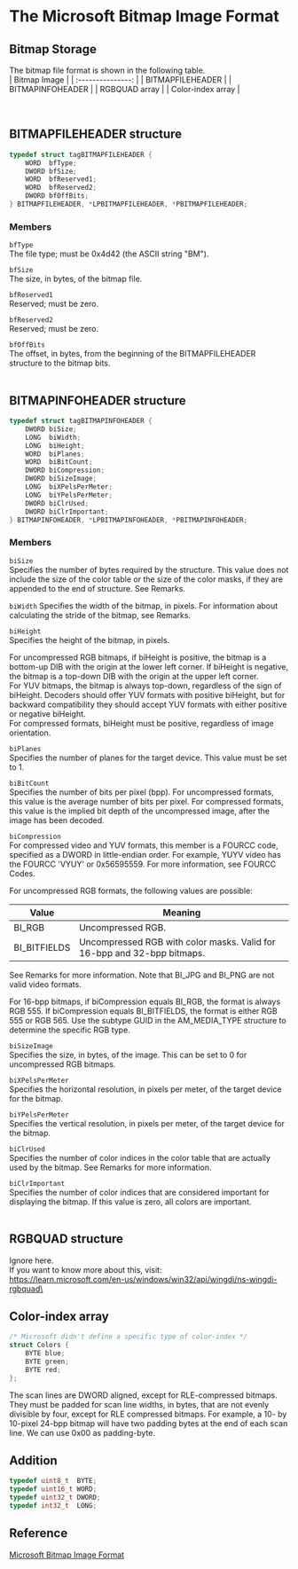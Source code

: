 # The Microsoft Bitmap Image Format

## Bitmap Storage
The bitmap file format is shown in the following table.  
| Bitmap Image      |
| :---------------: |
| BITMAPFILEHEADER  |
| BITMAPINFOHEADER  |
| RGBQUAD array     |
| Color-index array |

<br>

## BITMAPFILEHEADER structure
```c
typedef struct tagBITMAPFILEHEADER {
	WORD  bfType;
	DWORD bfSize;
	WORD  bfReserved1;
	WORD  bfReserved2;
	DWORD bfOffBits;
} BITMAPFILEHEADER, *LPBITMAPFILEHEADER, *PBITMAPFILEHEADER;
```
### Members

`bfType`  
The file type; must be 0x4d42 (the ASCII string "BM").  

`bfSize`  
The size, in bytes, of the bitmap file.  

`bfReserved1`  
Reserved; must be zero.  

`bfReserved2`  
Reserved; must be zero.  

`bfOffBits`  
The offset, in bytes, from the beginning of the BITMAPFILEHEADER structure to the bitmap bits.  
<br>

## BITMAPINFOHEADER structure
```c
typedef struct tagBITMAPINFOHEADER {
	DWORD biSize;
	LONG  biWidth;
	LONG  biHeight;
	WORD  biPlanes;
	WORD  biBitCount;
	DWORD biCompression;
	DWORD biSizeImage;
	LONG  biXPelsPerMeter;
	LONG  biYPelsPerMeter;
	DWORD biClrUsed;
	DWORD biClrImportant;
} BITMAPINFOHEADER, *LPBITMAPINFOHEADER, *PBITMAPINFOHEADER;
```

### Members

`biSize`  
Specifies the number of bytes required by the structure. This value does not include the size of the color table or the size of the color masks, if they are appended to the end of structure. See Remarks.  

`biWidth`
Specifies the width of the bitmap, in pixels. For information about calculating the stride of the bitmap, see Remarks.

`biHeight`  
Specifies the height of the bitmap, in pixels.  

For uncompressed RGB bitmaps, if biHeight is positive, the bitmap is a bottom-up DIB with the origin at the lower left corner. If biHeight is negative, the bitmap is a top-down DIB with the origin at the upper left corner.  
For YUV bitmaps, the bitmap is always top-down, regardless of the sign of biHeight. Decoders should offer YUV formats with positive biHeight, but for backward compatibility they should accept YUV formats with either positive or negative biHeight.  
For compressed formats, biHeight must be positive, regardless of image orientation.  

`biPlanes`  
Specifies the number of planes for the target device. This value must be set to 1.  

`biBitCount`  
Specifies the number of bits per pixel (bpp). For uncompressed formats, this value is the average number of bits per pixel. For compressed formats, this value is the implied bit depth of the uncompressed image, after the image has been decoded.  

`biCompression`  
For compressed video and YUV formats, this member is a FOURCC code, specified as a DWORD in little-endian order. For example, YUYV video has the FOURCC 'VYUY' or 0x56595559. For more information, see FOURCC Codes.  

For uncompressed RGB formats, the following values are possible:  

| Value        | Meaning                                     |
| ------------ | ------------------------------------------- |
| BI_RGB       | Uncompressed RGB.                           |
| BI_BITFIELDS | Uncompressed RGB with color masks. Valid for 16-bpp and 32-bpp bitmaps. |
 
See Remarks for more information. Note that BI_JPG and BI_PNG are not valid video formats.  

For 16-bpp bitmaps, if biCompression equals BI_RGB, the format is always RGB 555. If biCompression equals BI_BITFIELDS, the format is either RGB 555 or RGB 565. Use the subtype GUID in the AM_MEDIA_TYPE structure to determine the specific RGB type.

`biSizeImage`  
Specifies the size, in bytes, of the image. This can be set to 0 for uncompressed RGB bitmaps.  

`biXPelsPerMeter`  
Specifies the horizontal resolution, in pixels per meter, of the target device for the bitmap.  

`biYPelsPerMeter`  
Specifies the vertical resolution, in pixels per meter, of the target device for the bitmap.  

`biClrUsed`  
Specifies the number of color indices in the color table that are actually used by the bitmap. See Remarks for more information.  

`biClrImportant`  
Specifies the number of color indices that are considered important for displaying the bitmap. If this value is zero, all colors are important.  
<br>

## RGBQUAD structure

Ignore here.  
If you want to know more about this, visit:   
https://learn.microsoft.com/en-us/windows/win32/api/wingdi/ns-wingdi-rgbquad\

## Color-index array

```c
/* Microsoft didn't define a specific type of color-index */
struct Colors {
	BYTE blue;
	BYTE green;
	BYTE red;
};
```
The scan lines are DWORD aligned, except for RLE-compressed bitmaps. They must be padded for scan line widths, in bytes, that are not evenly divisible by four, except for RLE compressed bitmaps. For example, a 10- by 10-pixel 24-bpp bitmap will have two padding bytes at the end of each scan line. We can use 0x00 as padding-byte.

## Addition
```c
typedef uint8_t  BYTE;
typedef uint16_t WORD;
typedef uint32_t DWORD;
typedef int32_t  LONG;
```

## Reference
[Microsoft Bitmap Image Format](https://learn.microsoft.com/en-us/windows/win32/gdi/bitmaps)